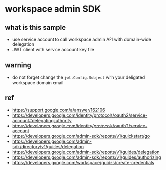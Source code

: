# workspace admin SDK

## what is this sample

- use service account to call workspace admin API with domain-wide delegation
- JWT client with service account key file

## warning

- do not forget change the `jwt.Config.Subject` with your deligated workspace domain email

## ref

- https://support.google.com/a/answer/162106
- https://developers.google.com/identity/protocols/oauth2/service-account#delegatingauthority
- https://developers.google.com/identity/protocols/oauth2/service-account
- https://developers.google.com/admin-sdk/reports/v1/quickstart/go
- https://developers.google.com/admin-sdk/directory/v1/guides/delegation
- https://developers.google.com/admin-sdk/reports/v1/guides/delegation
- https://developers.google.com/admin-sdk/reports/v1/guides/authorizing
- https://developers.google.com/workspace/guides/create-credentials
